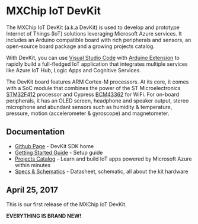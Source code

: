 # MXChip IoT DevKit

The MXChip IoT DevKit (a.k.a DevKit) is used to develop and prototype Internet of Things (IoT) solutions leveraging Microsoft Azure services. It includes an Arduino compatible board with rich peripherals and sensors, an open-source board package and a growing projects catalog.

With DevKit, you can use [Visual Studio Code](https://code.visualstudio.com/) with [Arduino Extension](https://marketplace.visualstudio.com) to rapidly build a full-fledged IoT application that integrates multiple services like Azure IoT Hub, Logic Apps and Cognitive Services.

The DevKit board features ARM Cortex-M processors. At its core, it comes with a SoC module that combines the power of the ST Microelectronics [STM32F412](http://www.st.com/content/ccc/resource/technical/document/reference_manual/group0/4f/7b/2b/bd/04/b3/49/25/DM00180369/files/DM00180369.pdf/jcr:content/translations/en.DM00180369.pdf) processor and Cypress [BCM43362](http://www.cypress.com/file/297991/download) for WiFi. For on-board peripherals, it has an OLED screen, headphone and speaker output, stereo microphone and abundant sensors such as humidity & temperature, pressure, motion (accelerometer & gyroscope) and magnetometer.

## Documentation

* [Github Page](https://github.com/Microsoft/AzureIoTDeveloperKit/) - DevKit SDK home
* [Getting Started Guide](https://microsoft.github.io/azure-iot-developer-kit/docs/get-started/) - Setup guide
* [Projects Catalog](https://microsoft.github.io/azure-iot-developer-kit/docs/projects/) - Learn and build IoT apps powered by Microsoft Azure within minutes
* [Specs & Schematics](http://www.mxchip.com/az3166) - Datasheet, schematic, all about the kit hardware



## April 25, 2017

This is our first release of the MXChip IoT DevKit.

**EVERYTHING IS BRAND NEW!**
